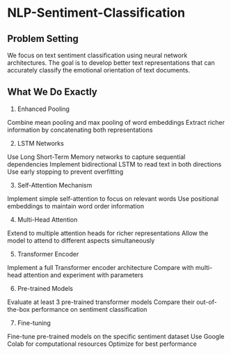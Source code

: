 # NLP-Sentiment-Classification

## Problem Setting

We focus on text sentiment classification using neural network architectures. The goal is to develop better text representations that can accurately classify the emotional orientation of text documents.

## What We Do Exactly

1. Enhanced Pooling

Combine mean pooling and max pooling of word embeddings
Extract richer information by concatenating both representations

2. LSTM Networks

Use Long Short-Term Memory networks to capture sequential dependencies
Implement bidirectional LSTM to read text in both directions
Use early stopping to prevent overfitting

3. Self-Attention Mechanism

Implement simple self-attention to focus on relevant words
Use positional embeddings to maintain word order information

4. Multi-Head Attention

Extend to multiple attention heads for richer representations
Allow the model to attend to different aspects simultaneously

5. Transformer Encoder

Implement a full Transformer encoder architecture
Compare with multi-head attention and experiment with parameters

6. Pre-trained Models

Evaluate at least 3 pre-trained transformer models
Compare their out-of-the-box performance on sentiment classification

7. Fine-tuning

Fine-tune pre-trained models on the specific sentiment dataset
Use Google Colab for computational resources
Optimize for best performance
